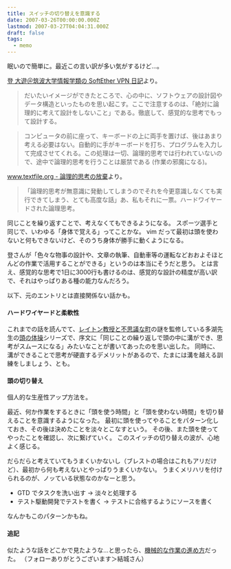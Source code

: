 ```yaml
---
title: スイッチの切り替えを意識する
date: 2007-03-26T00:00:00.000Z
lastmod: 2007-03-27T04:04:31.000Z
draft: false
tags:
  - memo
---
```


眠いので簡単に。最近この言い訳が多い気がするけど…。

[登 大遊＠筑波大学情報学類の SoftEther VPN 日記](http://d.hatena.ne.jp/softether/20070324#p1)より。

> だいたいイメージができたところで、心の中に、ソフトウェアの設計図やデータ構造といったものを思い起こす。ここで注意するのは、「絶対に論理的に考えて設計をしないこと」である。徹底して、感覚的な思考でもって設計する。

> コンピュータの前に座って、キーボードの上に両手を置けば、後はあまり考える必要はない。自動的に手がキーボードを打ち、プログラムを入力して完成させてくれる。この処理は一切、論理的思考では行われていないので、途中で論理的思考を行うことは厳禁である (作業の邪魔になる)。

[www.textfile.org - 論理的思考の放棄](http://d.hatena.ne.jp/textfile/20070325/logic)より。

> 「論理的思考が無意識に発動してしまうのでそれを今更意識しなくても実行できてしまう、とても高度な話」あ、私もそれに一票。ハードワイヤードされた論理思考。

同じことを繰り返すことで、考えなくてもできるようになる。 スポーツ選手と同じで、いわゆる「身体で覚える」ってことかな。 vim だって最初は頭を使わないと何もできないけど、そのうち身体が勝手に動くようになる。

登さんが「色々な物事の設計や、文章の執筆、自動車等の運転などおおよそほとんどの作業で活用することができる」というのは本当にそうだと思う。 とは言え、感覚的な思考で1日に3000行も書けるのは、感覚的な設計の精度が高い訳で、それはやっぱりある種の能力なんだろう。

以下、元のエントリとは直接関係ない話かも。

#### ハードワイヤードと柔軟性

これまでの話を読んでて、[レイトン教授と不思議な町](https://www.amazon.co.jp/dp/B000N3PKEK)の謎を監修している多湖先生の[頭の体操](https://www.amazon.co.jp/dp/4334007597)シリーズで、序文に「同じことの繰り返しで頭の中に溝ができ、思考がスムースになる」みたいなことが書いてあったのを思い出した。 同時に、溝ができることで思考が硬直するデメリットがあるので、たまには溝を越える訓練をしましょう、とも。

#### 頭の切り替え

個人的な生産性アップ方法を。

最近、何か作業をするときに「頭を使う時間」と「頭を使わない時間」を切り替えることを意識するようになった。 最初に頭を使ってやることをパターン化しておき、その後は決めたことを淡々とこなすという。 その後、また頭を使ってやったことを確認し、次に繋げていく。 このスイッチの切り替えの波が、心地よく感じる。

だらだらと考えていてもうまくいかないし（ブレストの場合はこれもアリだけど）、最初から何も考えないとやっぱりうまくいかない。 うまくメリハリを付けられるのが、ノッている状態なのかなーと思う。

* GTD でタスクを洗い出す → 淡々と処理する
* テスト駆動開発でテストを書く → テストに合格するようにソースを書く

なんかもこのパターンかもね。

#### 追記

似たような話をどこかで見たような…と思ったら、[機械的な作業の進め方](http://www.hyuki.com/d/200608.html#i20060810094411)だった。 （フォローありがとうございます＞結城さん）
